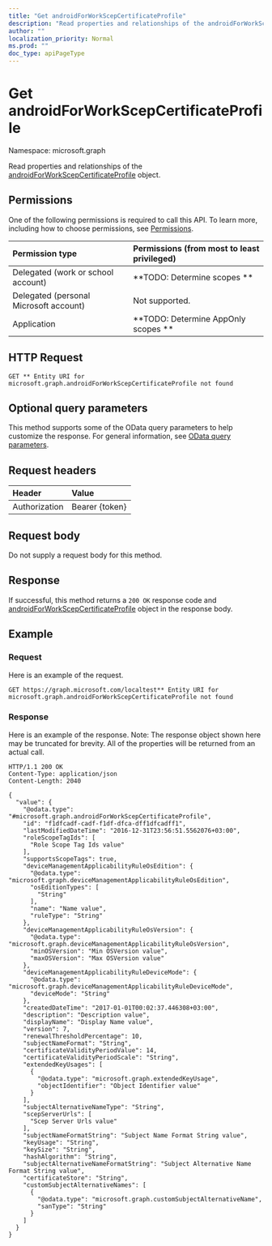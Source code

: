 ```yaml
---
title: "Get androidForWorkScepCertificateProfile"
description: "Read properties and relationships of the androidForWorkScepCertificateProfile object."
author: ""
localization_priority: Normal
ms.prod: ""
doc_type: apiPageType
---
```


# Get androidForWorkScepCertificateProfile

Namespace: microsoft.graph

Read properties and relationships of the [androidForWorkScepCertificateProfile](../resources/androidforworkscepcertificateprofile.md) object.

## Permissions
One of the following permissions is required to call this API. To learn more, including how to choose permissions, see [Permissions](/concepts/permissions-reference.md).

|Permission type|Permissions (from most to least privileged)|
|:---|:---|
|Delegated (work or school account)|**TODO: Determine scopes **|
|Delegated (personal Microsoft account)|Not supported.|
|Application|**TODO: Determine AppOnly scopes **|

## HTTP Request
<!-- {
  "blockType": "ignored"
}
-->
``` http
GET ** Entity URI for microsoft.graph.androidForWorkScepCertificateProfile not found
```

## Optional query parameters
This method supports some of the OData query parameters to help customize the response. For general information, see [OData query parameters](/graph/query-parameters).

## Request headers
|Header|Value|
|:---|:---|
|Authorization|Bearer {token}|

## Request body
Do not supply a request body for this method.

## Response
If successful, this method returns a `200 OK` response code and [androidForWorkScepCertificateProfile](../resources/androidforworkscepcertificateprofile.md) object in the response body.

## Example

### Request
Here is an example of the request.
<!-- {
  "blockType": "request",
  "name": "get_androidforworkscepcertificateprofile"
}
-->
``` http
GET https://graph.microsoft.com/localtest** Entity URI for microsoft.graph.androidForWorkScepCertificateProfile not found
```

### Response
Here is an example of the response. Note: The response object shown here may be truncated for brevity. All of the properties will be returned from an actual call.
<!-- {
  "blockType": "response",
  "truncated": true,
  "@odata.type": "microsoft.graph.androidForWorkScepCertificateProfile"
}
-->
``` http
HTTP/1.1 200 OK
Content-Type: application/json
Content-Length: 2040

{
  "value": {
    "@odata.type": "#microsoft.graph.androidForWorkScepCertificateProfile",
    "id": "f1dfcadf-cadf-f1df-dfca-dff1dfcadff1",
    "lastModifiedDateTime": "2016-12-31T23:56:51.5562076+03:00",
    "roleScopeTagIds": [
      "Role Scope Tag Ids value"
    ],
    "supportsScopeTags": true,
    "deviceManagementApplicabilityRuleOsEdition": {
      "@odata.type": "microsoft.graph.deviceManagementApplicabilityRuleOsEdition",
      "osEditionTypes": [
        "String"
      ],
      "name": "Name value",
      "ruleType": "String"
    },
    "deviceManagementApplicabilityRuleOsVersion": {
      "@odata.type": "microsoft.graph.deviceManagementApplicabilityRuleOsVersion",
      "minOSVersion": "Min OSVersion value",
      "maxOSVersion": "Max OSVersion value"
    },
    "deviceManagementApplicabilityRuleDeviceMode": {
      "@odata.type": "microsoft.graph.deviceManagementApplicabilityRuleDeviceMode",
      "deviceMode": "String"
    },
    "createdDateTime": "2017-01-01T00:02:37.446308+03:00",
    "description": "Description value",
    "displayName": "Display Name value",
    "version": 7,
    "renewalThresholdPercentage": 10,
    "subjectNameFormat": "String",
    "certificateValidityPeriodValue": 14,
    "certificateValidityPeriodScale": "String",
    "extendedKeyUsages": [
      {
        "@odata.type": "microsoft.graph.extendedKeyUsage",
        "objectIdentifier": "Object Identifier value"
      }
    ],
    "subjectAlternativeNameType": "String",
    "scepServerUrls": [
      "Scep Server Urls value"
    ],
    "subjectNameFormatString": "Subject Name Format String value",
    "keyUsage": "String",
    "keySize": "String",
    "hashAlgorithm": "String",
    "subjectAlternativeNameFormatString": "Subject Alternative Name Format String value",
    "certificateStore": "String",
    "customSubjectAlternativeNames": [
      {
        "@odata.type": "microsoft.graph.customSubjectAlternativeName",
        "sanType": "String"
      }
    ]
  }
}
```


